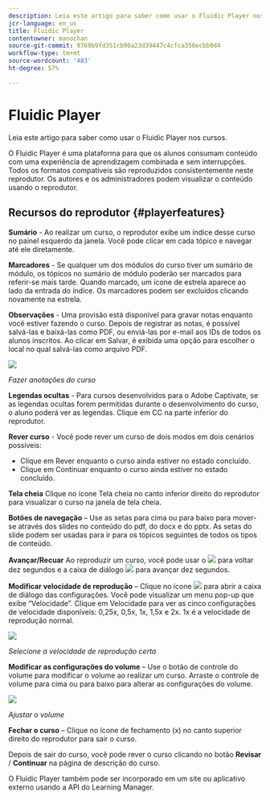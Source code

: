 ```yaml
---
description: Leia este artigo para saber como usar o Fluidic Player nos cursos.
jcr-language: en_us
title: Fluidic Player
contentowner: manochan
source-git-commit: 9769b9fd351cb90a23d39447c4cfca350ecbb0d4
workflow-type: tm+mt
source-wordcount: '483'
ht-degree: 57%

---
```




# Fluidic Player

Leia este artigo para saber como usar o Fluidic Player nos cursos.

O Fluidic Player é uma plataforma para que os alunos consumam conteúdo com uma experiência de aprendizagem combinada e sem interrupções. Todos os formatos compatíveis são reproduzidos consistentemente neste reprodutor. Os autores e os administradores podem visualizar o conteúdo usando o reprodutor.

## Recursos do reprodutor {#playerfeatures}

<!--![](assets/fluidicplayer-callout.png)-->

**Sumário** - Ao realizar um curso, o reprodutor exibe um índice desse curso no painel esquerdo da janela. Você pode clicar em cada tópico e navegar até ele diretamente.

**Marcadores** - Se qualquer um dos módulos do curso tiver um sumário de módulo, os tópicos no sumário de módulo poderão ser marcados para referir-se mais tarde. Quando marcado, um ícone de estrela aparece ao lado da entrada do índice. Os marcadores podem ser excluídos clicando novamente na estrela.

**Observações** - Uma provisão está disponível para gravar notas enquanto você estiver fazendo o curso. Depois de registrar as notas, é possível salvá-las e baixá-las como PDF, ou enviá-las por e-mail aos IDs de todos os alunos inscritos. Ao clicar em Salvar, é exibida uma opção para escolher o local no qual salvá-las como arquivo PDF.

![](assets/notes.png)

*Fazer anotações do curso*

**Legendas ocultas** - Para cursos desenvolvidos para o Adobe Captivate, se as legendas ocultas forem permitidas durante o desenvolvimento do curso, o aluno poderá ver as legendas. Clique em CC na parte inferior do reprodutor.

**Rever curso** - Você pode rever um curso de dois modos em dois cenários possíveis:

* Clique em Rever enquanto o curso ainda estiver no estado concluído.
* Clique em Continuar enquanto o curso ainda estiver no estado concluído.

**Tela cheia** Clique no ícone Tela cheia no canto inferior direito do reprodutor para visualizar o curso na janela de tela cheia.

**Botões de navegação** – Use as setas para cima ou para baixo para mover-se através dos slides no conteúdo do pdf, do docx e do pptx. As setas do slide podem ser usadas para ir para os tópicos seguintes de todos os tipos de conteúdo.

**Avançar/Recuar** Ao reproduzir um curso, você pode usar o ![](assets/asset-1.png) para voltar dez segundos e a caixa de diálogo  ![](assets/assets-2.png) para avançar dez segundos.

**Modificar velocidade de reprodução** – Clique no ícone ![](assets/speedicon.png) para abrir a caixa de diálogo das configurações. Você pode visualizar um menu pop-up que exibe “Velocidade”. Clique em Velocidade para ver as cinco configurações de velocidade disponíveis: 0,25x, 0,5x, 1x, 1,5x e 2x. 1x é a velocidade de reprodução normal.

![](assets/speedvariants.png)

*Selecione a velocidade de reprodução certa*

**Modificar as configurações do volume** – Use o botão de controle do volume para modificar o volume ao realizar um curso. Arraste o controle de volume para cima ou para baixo para alterar as configurações do volume.

![](assets/volumecontrol.png)

*Ajustar o volume*

**Fechar o curso** – Clique no ícone de fechamento (x) no canto superior direito do reprodutor para sair o curso.

Depois de sair do curso, você pode rever o curso clicando no botão **Revisar** / **Continuar** na página de descrição do curso.

O Fluidic Player também pode ser incorporado em um site ou aplicativo externo usando a API do Learning Manager.
